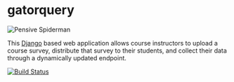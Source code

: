 # gatorquery

![Pensive Spiderman](https://i.imgur.com/Cb3vQSR.png)

This [Django](https://www.djangoproject.com/) based web application allows course
instructors to upload a course survey, distribute that survey to their students,
and collect their data through a dynamically updated endpoint.

[![Build Status](https://travis-ci.com/GatorEducator/gatorquery.svg?branch=master)](https://travis-ci.com/GatorEducator/gatorquery)
